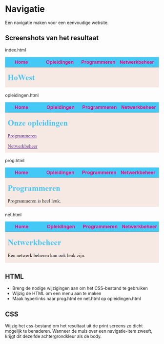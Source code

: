 # Navigatie
Een navigatie maken voor een eenvoudige website.
## Screenshots van het resultaat
index.html

![index](img/index.png)

opleidingen.html

![Opleidingen](img/Opleidingen.png)

prog.html

![Programmeren](img/Programmeren.png)

net.html

![Netwerkbeheer](img/Netwerkbeheer.png)
## HTML
- Breng de nodige wijzigingen aan om het CSS-bestand te gebruiken
- Wijzig de HTML om een menu aan te maken
- Maak hyperlinks naar prog.html en net.html op opleidingen.html

## CSS
Wijzig het css-bestand om het resultaat uit de print screens zo dicht mogelijk te benaderen.
Wanneer de muis over een navigatie-item zweeft, krijgt dit dezelfde achtergrondkleur als de body.
